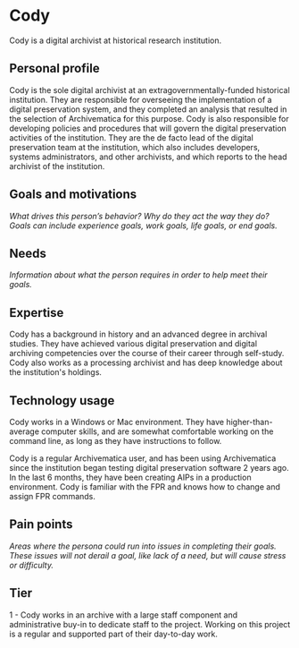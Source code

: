 # Cody

Cody is a digital archivist at historical research institution.

## Personal profile

Cody is the sole digital archivist at an extragovernmentally-funded historical institution. They are responsible for 
overseeing the implementation of a digital preservation system, and they completed an analysis that resulted in the selection 
of Archivematica  for this purpose. Cody is also responsible for developing policies and procedures that will govern the 
digital preservation activities of the institution. They are the de facto lead of the digital preservation team at the 
institution, which also includes developers, systems administrators, and other archivists, and which reports to the head 
archivist of the institution.

## Goals and motivations

*What drives this person’s behavior? Why do they act the way they do? Goals can include experience goals, work goals, life 
goals, or end goals.*

## Needs

*Information about what the person requires in order to help meet their goals.*

## Expertise

Cody has a background in history and an advanced degree in archival studies. They have achieved various digital preservation 
and digital archiving competencies over the course of their career through self-study. Cody also works as a processing 
archivist and has deep knowledge about the institution's holdings.

## Technology usage

Cody works in a Windows or Mac environment. They have higher-than-average computer skills, and are somewhat comfortable 
working on the command line, as long as they have instructions to follow.

Cody is a regular Archivematica user, and has been using Archivematica since the institution began testing digital 
preservation software 2 years ago. In the last 6 months, they have been creating AIPs in a production environment. Cody is 
familiar with the FPR and knows how to change and assign FPR commands.

## Pain points

*Areas where the persona could run into issues in completing their goals. These issues will not derail a goal, like lack of a 
need, but will cause stress or difficulty.*

## Tier

1 - Cody works in an archive with a large staff component and administrative buy-in to dedicate staff to the project. Working on this project is a regular and supported part of their day-to-day work.

